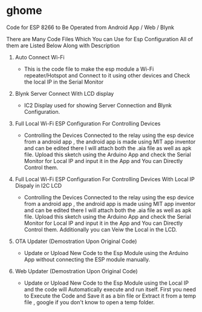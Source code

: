 # ghome
Code for ESP 8266 to Be Operated from Android App / Web / Blynk

There are Many Code Files Which You can Use for Esp Configuration 
All of them are Listed Below Along with Description 

1. Auto Connect Wi-Fi
     - This is the code file to make the esp module a Wi-Fi repeater/Hotspot and Connect to it using other devices and Check the local IP in the Serial Monitor 
     
2. Blynk Server Connect With LCD display
     - IC2 Display used for showing Server Connection and Blynk Configuration.
     
3. Full Local Wi-Fi ESP Configuration For Controlling Devices
     - Controlling the Devices Connected to the relay using the esp device from a android app , the android app is made using MIT app inventor and can be edited there I will attach both the .aia file as well as apk file. Upload this sketch using the Arduino App and check the Serial Monitor for Local IP and input it in the App and You can Directly Control them. 
     
4. Full Local Wi-Fi ESP Configuration For Controlling Devices With Local IP Dispaly in I2C LCD 
     - Controlling the Devices Connected to the relay using the esp device from a android app , the android app is made using MIT app inventor and can be edited there I will attach both the .aia file as well as apk file. Upload this sketch using the Arduino App and check the Serial Monitor for Local IP and input it in the App and You can Directly Control them. Additionally you can Veiw the Local in the LCD.
     
5. OTA Updater (Demostration Upon Original Code)
     - Update or Upload New Code to the Esp Module using the Arduino App without connecting the ESP module manually.
     
6. Web Updater (Demostration Upon Original Code)
     - Update or Upload New Code to the Esp Module using the Local IP and the code will Automatically execute and run itself. First you need to Execute the Code and Save it as a bin file or Extract it from a temp file , google if you don't know to open a temp folder.
